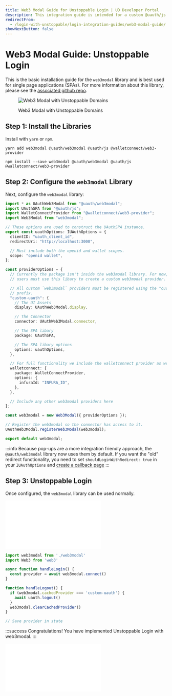 ```yaml
---
title: Web3 Modal Guide for Unstoppable Login | UD Developer Portal
description: This integration guide is intended for a custom @uauth/js integration, with ethereum provider, using web3 modal library.
redirectFrom:
  - /login-with-unstoppable/login-integration-guides/web3-modal-guide/
showNextButton: false
---
```


# Web3 Modal Guide: Unstoppable Login

This is the basic installation guide for the `web3modal` library and is best used for single page applications (SPAs). For more information about this library, please see the [associated github repo](https://github.com/unstoppabledomains/uauth/tree/main/packages/web3modal).

<figure>

![Web3 Modal with Unstoppable Domains](/images/login-selection-web3modal.png "#width=70%")

<figcaption>Web3 Modal with Unstoppable Domains</figcaption>
</figure>

## Step 1: Install the Libraries

Install with `yarn` or `npm`.

```shell yarn
yarn add web3modal @uauth/web3modal @uauth/js @walletconnect/web3-provider
```

```shell npm
npm install --save web3modal @uauth/web3modal @uauth/js @walletconnect/web3-provider
```

## Step 2: Configure the `web3modal` Library

Next, configure the `web3modal` library:

```typescript
import * as UAuthWeb3Modal from "@uauth/web3modal";
import UAuthSPA from "@uauth/js";
import WalletConnectProvider from "@walletconnect/web3-provider";
import Web3Modal from "web3modal";

// These options are used to construct the UAuthSPA instance.
export const uauthOptions: IUAuthOptions = {
  clientID: "uauth_client_id",
  redirectUri: "http://localhost:3000",

  // Must include both the openid and wallet scopes.
  scope: "openid wallet",
};

const providerOptions = {
  // Currently the package isn't inside the web3modal library. For now,
  // users must use this libary to create a custom web3modal provider.

  // All custom `web3modal` providers must be registered using the "custom-"
  // prefix.
  "custom-uauth": {
    // The UI Assets
    display: UAuthWeb3Modal.display,

    // The Connector
    connector: UAuthWeb3Modal.connector,

    // The SPA libary
    package: UAuthSPA,

    // The SPA libary options
    options: uauthOptions,
  },

  // For full functionality we include the walletconnect provider as well.
  walletconnect: {
    package: WalletConnectProvider,
    options: {
      infuraId: "INFURA_ID",
    },
  },

  // Include any other web3modal providers here
};

const web3modal = new Web3Modal({ providerOptions });

// Register the web3modal so the connector has access to it.
UAuthWeb3Modal.registerWeb3Modal(web3modal);

export default web3modal;
```

:::info
Because pop-ups are a more integration friendly approach, the `@uauth/web3modal` library now uses them by default. If you want the "old" redirect functionality, you need to set `shouldLoginWithRedirect: true` in your `IUAuthOptions` and [create a callback page](/identity/sdk-and-libraries/web3-modal.md#shouldloginwithredirect)
:::

## Step 3: Unstoppable Login

Once configured, the `web3modal` library can be used normally.

<embed src="/snippets/_login-mainnet-warning.md" />

```javascript
import web3modal from './web3modal'
import Web3 from 'web3'

async function handleLogin() {
  const provider = await web3modal.connect()
}

function handleLogout() {
  if (web3modal.cachedProvider === 'custom-uauth') {
    await uauth.logout()
  }
  web3modal.clearCachedProvider()
}

// Save provider in state
```

:::success Congratulations!
You have implemented Unstoppable Login with web3modal.
:::

<embed src="/snippets/_login-paths-next.md" />
